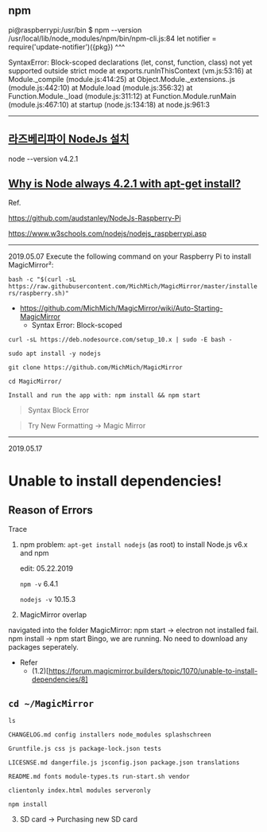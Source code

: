 ## npm 

pi@raspberrypi:/usr/bin $ npm --version
/usr/local/lib/node_modules/npm/bin/npm-cli.js:84
      let notifier = require('update-notifier')({pkg})
      ^^^

SyntaxError: Block-scoped declarations (let, const, function, class) not yet supported outside strict mode
    at exports.runInThisContext (vm.js:53:16)
    at Module._compile (module.js:414:25)
    at Object.Module._extensions..js (module.js:442:10)
    at Module.load (module.js:356:32)
    at Function.Module._load (module.js:311:12)
    at Function.Module.runMain (module.js:467:10)
    at startup (node.js:134:18)
    at node.js:961:3

----------
## [라즈베리파이 NodeJs 설치](https://blog.xcoda.net/99)
node --version
v4.2.1

## [Why is Node always 4.2.1 with apt-get install?](https://www.raspberrypi.org/forums/viewtopic.php?t=205323)

Ref.

https://github.com/audstanley/NodeJs-Raspberry-Pi

https://www.w3schools.com/nodejs/nodejs_raspberrypi.asp



--------
2019.05.07
<Automatic Installation>
Execute the following command on your Raspberry Pi to install MagicMirror²:
      
`bash -c "$(curl -sL https://raw.githubusercontent.com/MichMich/MagicMirror/master/installers/raspberry.sh)"`

* https://github.com/MichMich/MagicMirror/wiki/Auto-Starting-MagicMirror
  * Syntax Error: Block-scoped    
 
<Manual Installation>

`curl -sL https://deb.nodesource.com/setup_10.x | sudo -E bash -`

`sudo apt install -y nodejs`

`git clone https://github.com/MichMich/MagicMirror`

`cd MagicMirror/`

`Install and run the app with: npm install && npm start`

> Syntax Block Error

> Try New Formatting -> Magic Mirror
---------
2019.05.17

# Unable to install dependencies!

## Reason of Errors

Trace
1. npm problem: `apt-get install nodejs` (as root) to install Node.js v6.x and npm
     
     edit: 05.22.2019
     
     `npm -v` 6.4.1
     
     `nodejs -v` 10.15.3

2. MagicMirror overlap

navigated into the folder MagicMirror:
npm start -> electron not installed fail.
npm install -> npm start
Bingo, we are running. No need to download any packages seperately.

* Refer
  * (1.2)[https://forum.magicmirror.builders/topic/1070/unable-to-install-dependencies/8]
## `cd ~/MagicMirror`

`ls`

```
CHANGELOG.md config installers node_modules splashschreen
 
Gruntfile.js css js package-lock.json tests
 
LICESNSE.md dangerfile.js jsconfig.json package.json translations
 
README.md fonts module-types.ts run-start.sh vendor

clientonly index.html modules serveronly
```

`npm install`


3. SD card -> Purchasing new SD card
